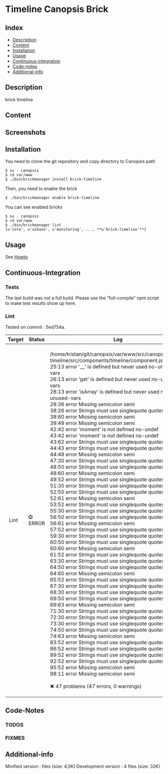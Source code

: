 # Timeline Canopsis Brick

## Index

- [Description](#description)
- [Content](#content)
- [Installation](#installation)
- [Usage](#usage)
- [Continuous-integration](#continuous-integration)
- [Code-notes](#code-notes)
- [Additional-info](#additional-info)

## Description

brick timeline

## Content



## Screenshots



## Installation

You need to clone the git repository and copy directory to Canopsis path

    $ su - canopsis 
    $ cd var/www
    $ ./bin/brickmanager install brick-timeline

Then, you need to enable the brick

    $ ./bin/brickmanager enable brick-timeline

You can see enabled bricks

    $ su - canopsis
    $ cd var/www
    $ ./bin/brickmanager list
    [u'core', u'uibase', u'monitoring', ..., **u'brick-timeline'**]

## Usage

See [Howto](https://git.canopsis.net/canopsis-ui-bricks/brick-timeline/blob/master/doc/index.rst)

## Continuous-Integration

### Tests

The last build was not a full build. Please use the "full-compile" npm script to make test results show up here.

### Lint

Tested on commit : 5ed754a.

| Target | Status | Log |
| ------ | ------ | --- |
| Lint   | :negative_squared_cross_mark: ERROR | <br>/home/tristan/git/canopsis/var/www/src/canopsis/brick-timeline/src/components/timeline/component.js<br>  25:13  error  '__' is defined but never used       no-unused-vars<br>  26:13  error  'get' is defined but never used      no-unused-vars<br>  28:13  error  'isArray' is defined but never used  no-unused-vars<br>  28:36  error  Missing semicolon                    semi<br>  38:26  error  Strings must use singlequote         quotes<br>  38:60  error  Missing semicolon                    semi<br>  39:49  error  Missing semicolon                    semi<br>  42:42  error  'moment' is not defined              no-undef<br>  43:42  error  'moment' is not defined              no-undef<br>  43:62  error  Strings must use singlequote         quotes<br>  44:43  error  Strings must use singlequote         quotes<br>  44:48  error  Missing semicolon                    semi<br>  47:30  error  Strings must use singlequote         quotes<br>  48:50  error  Strings must use singlequote         quotes<br>  48:60  error  Missing semicolon                    semi<br>  49:52  error  Strings must use singlequote         quotes<br>  51:30  error  Strings must use singlequote         quotes<br>  52:50  error  Strings must use singlequote         quotes<br>  52:61  error  Missing semicolon                    semi<br>  53:52  error  Strings must use singlequote         quotes<br>  55:30  error  Strings must use singlequote         quotes<br>  56:50  error  Strings must use singlequote         quotes<br>  56:61  error  Missing semicolon                    semi<br>  57:52  error  Strings must use singlequote         quotes<br>  59:30  error  Strings must use singlequote         quotes<br>  60:50  error  Strings must use singlequote         quotes<br>  60:60  error  Missing semicolon                    semi<br>  61:52  error  Strings must use singlequote         quotes<br>  63:30  error  Strings must use singlequote         quotes<br>  64:50  error  Strings must use singlequote         quotes<br>  64:60  error  Missing semicolon                    semi<br>  65:52  error  Strings must use singlequote         quotes<br>  67:30  error  Strings must use singlequote         quotes<br>  68:30  error  Strings must use singlequote         quotes<br>  69:50  error  Strings must use singlequote         quotes<br>  69:63  error  Missing semicolon                    semi<br>  71:30  error  Strings must use singlequote         quotes<br>  72:30  error  Strings must use singlequote         quotes<br>  73:30  error  Strings must use singlequote         quotes<br>  74:50  error  Strings must use singlequote         quotes<br>  74:63  error  Missing semicolon                    semi<br>  83:52  error  Strings must use singlequote         quotes<br>  86:52  error  Strings must use singlequote         quotes<br>  89:52  error  Strings must use singlequote         quotes<br>  92:52  error  Strings must use singlequote         quotes<br>  95:52  error  Missing semicolon                    semi<br>  98:11  error  Missing semicolon                    semi<br><br>✖ 47 problems (47 errors, 0 warnings)<br><br> |


## Code-Notes

### TODOS



### FIXMES



## Additional-info

Minified version :  files (size: 4,0K)
Development version : 4 files (size: 32K)
